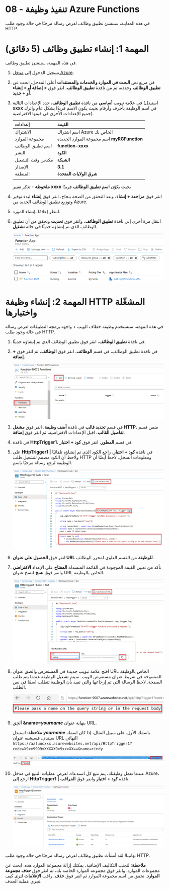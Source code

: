 ﻿---
wts:
   title: '08 - تنفيذ وظيفة Azure Functions (5 دقائق)'
   module: 'الوحدة 03: وصف الحلول الأساسية وأدوات الإدارة'
---
# 08 - تنفيذ وظيفة Azure Functions

في هذه المعاينة، سننشئ تطبيق وظائف لعرض رسالة مرحبًا في حالة وجود طلب HTTP. 

# المهمة 1: إنشاء تطبيق وظائف (5 دقائق)

في هذه المهمة، سننشئ تطبيق وظائف.

1. تسجيل الدخول إلى [مدخل Azure](https://portal.azure.com).

1. في مربع نص **البحث في الموارد والخدمات والمستندات** أعلى المدخل، ابحث عن **تطبيق الوظائف** وحدده، ثم من نافذة **تطبيق الوظائف**، انقر فوق **+ إضافة أو + إنشاء أو + جديد**.

1. في علامة تبويب **أساسي** من نافذة **تطبيق الوظائف**، حدد الإعدادات التالية (استبدل **xxxx** في اسم الوظيفة بأحرف وأرقام بحيث يكون الاسم فريدًا بشكل عام واترك جميع الإعدادات الأخرى في قيمها الافتراضية). 

    | إعدادات | القيمة |
    | -- | --|
    | الاشتراك | اسم اشتراك Azure الخاص بك |
    | مجموعة الموارد | اسم مجموعة الموارد الجديدة **myRGFunction** |
    | اسم تطبيق الوظائف | **function-xxxx** |
    | النشر | **الكود** |
    | مكدس وقت التشغيل | **الشبكة** |
    | الإصدار | **3.1** |
    | المنطقة | **شرق الولايات المتحدة** |
    | | |

    **ملحوظة** -  تذكر تغيير **xxxx** بحيث بكوّن **اسم تطبيق الوظائف** فريدًا

1. انقر فوق **مراجعة + إنشاء**، وبعد التحقق من الصحة بنجاح، انقر فوق **إنشاء** لبدء توفير وتوزيع تطبيق الوظائف الجديد من Azure.

1. انتظر إعلامًا بإنشاء المورد.

1. انتقل مرة أخرى إلى نافذة **تطبيق الوظائف**، وانقر فوق **تحديث** وتحقق من أن تطبيق الوظائف الذي تم إنشاؤه حديثًا في حالة **تشغيل**. 

    ![لقطة شاشة لصفحة تطبيق الوظائف مع تطبيق الوظائف الجديد.](../images/0701.png)

# المهمة 2: إنشاء وظيفة HTTP المشغّلة واختبارها

في هذه المهمة، سنستخدم وظيفة خطاف الويب + واجهة برمجة التطبيقات لعرض رسالة في حالة وجود طلب HTTP. 

1. في نافذة **تطبيق الوظائف**، انقر فوق تطبيق الوظائف الذي تم إنشاؤه حديثًا. 

1. في نافذة تطبيق الوظائف، في قسم **الوظائف**، انقر فوق **الوظائف**، ثم انقر فوق **+ إضافة**.

    ![لقطة شاشة لخطوة اختيار بيئة تطوير في وظائف azure لجزء البدء في dot net داخل مدخل Azure. مع تمييز عناصر العرض الخاصة بإنشاء وظيفة جديدة في المدخل. العناصر المميزة هي توسيع تطبيق الوظائف، وإضافة وظيفة جديدة، وفي المدخل، وزر المتابعة.](../images/0702.png)

1. في قسم **تحديد قالب** في نافذة **أضف وظيفة**، انقر فوق **مشغل HTTP**، ضمن قسم **تفاصيل القالب**، اقبل الإعدادات الافتراضية، ثم انقر فوق **إضافة**.

1. في نافذة **HttpTrigger1**، في قسم **المطور**، انقر فوق **كود + اختبار**. 

1. على **HttpTrigger1 |** في نافذة **كود + اختبار**، راجع الكود الذي تم إنشاؤه تلقائيًا ولاحظ أن الكود مصمم لتشغيل طلب HTTP ومعلومات السجل. لاحظ أيضًا أن الوظيفة تُرجِع رسالة مرحبًا باسم. 

    ![لقطة شاشة لكود الوظيفة. مع تظليل رسالة الترحيب.](../images/0704.png)

1. انقر فوق **الحصول على عنوان URL للوظيفة** من القسم العلوي لمحرر الوظائف. 

1. تأكد من تعيين القيمة الموجودة في القائمة المنسدلة **المفتاح** على الإعداد **الافتراضي** وانقر فوق **نسخ** لنسخ عنوان URL الخاص بالوظيفة. 

    ![لقطة شاشة لجزء الحصول على عنوان URL للوظيفة داخل محرر الوظائف في مدخل Azure. مع تمييز عناصر العرض، زر الحصول على عنوان URL للوظيفة، وتعيين القائمة المنسدلة للمفتاح، وزر نسخ عنوان URL للإشارة إلى كيفية الحصول على عنوان URL الخاص بالوظيفة ونسخه من محرر الوظائف.](../images/0705.png)

1. افتح علامة تبويب جديدة في المستعرض والصق عنوان URL الخاص بالوظيفة المنسوخة في شريط عنوان مستعرض الويب. سيتم تشغيل الوظيفة عندما يتم طلب الصفحة. لاحظ الرسالة التي تم إرجاعها والتي تفيد بأن الوظيفة تتطلب اسمًا في نص الطلب.

    ![لقطة شاشة لنافذة يرجى تقديم رسالة الاسم.](../images/0706.png)

1. ألحِق **&name=*yourname*** بنهاية عنوان URL.

    **ملاحظة**: استبدل ***yourname*** باسمك الأول. على سبيل المثال، إذا كان اسمك سيندي، فسيشبه عنوان URL النهائي `https://azfuncxxx.azurewebsites.net/api/HttpTrigger1?code=X9xx9999xXXXXX9x9xxxXX==&name=cindy`

    ![لقطة شاشة لعنوان URL الخاص بالوظيفة مميز ومثال مُلحق لاسم المستخدم في شريط العنوان في مستعرض الويب. مع تمييز رسالة الترحيب واسم المستخدم لتوضيح إخراج الوظيفة في نافذة المستعرض الرئيسية.](../images/0707.png)

1. عندما تعمل وظيفتك، يتم تتبع كل استدعاء. لعرض عمليات التتبع في مدخل Azure، ارجع إلى **HttpTrigger1 |** نافذة **كود + اختبار** وانقر فوق **المراقب**.

    ![لقطة شاشة لسجل معلومات التتبع الناتج عن تشغيل الوظيفة داخل محرر الوظائف في مدخل Azure.](../images/0709.png) 

تهانينا! لقد أنشأتَ تطبيق وظائف لعرض رسالة مرحبًا في حالة وجود طلب HTTP. 

**ملاحظة**: لتجنب التكاليف الإضافية، يمكنك إزالة مجموعة الموارد هذه. ابحث عن مجموعات الموارد، وانقر فوق مجموعة الموارد الخاصة بك، ثم انقر فوق **حذف مجموعة الموارد**. تحقق من اسم مجموعة الموارد ثم انقر فوق **حذف**. راقب **الإعلامات** لترى كيف تجري عملية الحذف.
